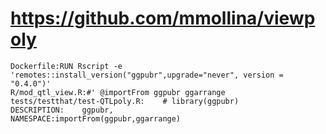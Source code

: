 # https://github.com/mmollina/viewpoly

```console
Dockerfile:RUN Rscript -e 'remotes::install_version("ggpubr",upgrade="never", version = "0.4.0")'
R/mod_qtl_view.R:#' @importFrom ggpubr ggarrange
tests/testthat/test-QTLpoly.R:    # library(ggpubr)
DESCRIPTION:    ggpubr,
NAMESPACE:importFrom(ggpubr,ggarrange)

```
